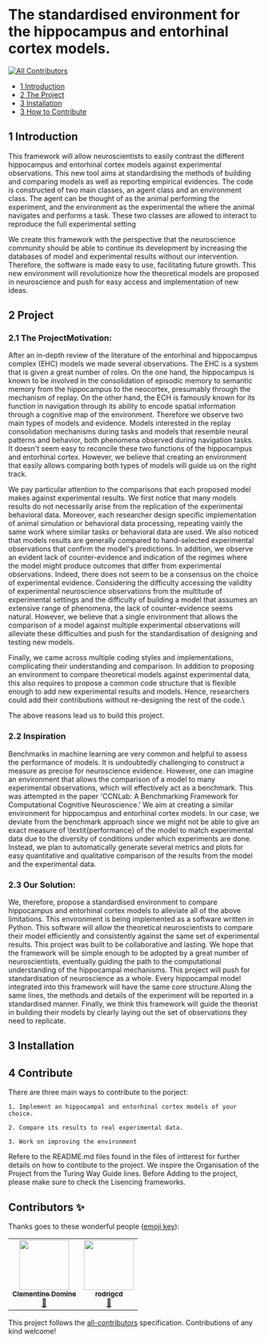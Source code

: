# The  standardised environment for the hippocampus and entorhinal cortex models. 
<!-- ALL-CONTRIBUTORS-BADGE:START - Do not remove or modify this section -->
[![All Contributors](https://img.shields.io/badge/all_contributors-2-orange.svg?style=flat-square)](#contributors-)
<!-- ALL-CONTRIBUTORS-BADGE:END -->


* [1 Introduction](#1-Introduction)
* [2 The Project](#1-Project)
* [3 Installation ](#3-Installation)
* [3 How to Contribute](#3Contribute)

## 1 Introduction

This framework will allow neuroscientists to easily contrast the different hippocampus and entorhinal cortex models against experimental observations. This new tool aims at standardising the methods of building and comparing models as well as reporting empirical evidences. The code is constructed of two main classes, an agent class and an environment class.  The agent can be thought of as the animal performing the experiment, and the environment as the experimental the where the animal navigates and performs a task.  These two classes are allowed to interact to reproduce the full experimental setting

We create this framework with the perspective that the neuroscience community should be able to continue its development by increasing the databases of model and experimental results without our intervention. Therefore, the software is made easy to use, facilitating future growth. 
This new environment will revolutionize how the theoretical models are proposed in neuroscience and push for easy access and implementation of new ideas. 


## 2 Project

### 2.1 The ProjectMotivation:

After an in-depth review of the literature of the entorhinal and hippocampus complex (EHC) models  we made several observations.
The EHC is a system that is given a great number of roles. On the one hand, the hippocampus is known to be involved in the consolidation of episodic memory to semantic memory from the hippocampus to the neocortex, presumably through the mechanism of replay.
On the other hand, the ECH is famously known for its function in navigation through its ability to encode spatial information through a cognitive map of the environment. Therefore we observe two main types of models and evidence. Models interested in the replay consolidation mechanisms during tasks and models that resemble neural patterns and behavior, both phenomena observed during navigation tasks. It doesn't seem easy to reconcile these two functions of the hippocampus and entorhinal cortex. However, we believe that creating an environment that easily allows comparing both types of models will guide us on the right track. 

We pay particular attention to the comparisons that each proposed model makes against experimental results. We first notice that many models results do not necessarily arise from the replication of the experimental behavioral data. Moreover, each researcher design specific implementation of animal simulation or behavioral data processing, repeating vainly the same work where similar tasks or behavioral data are used. We also noticed that models results are generally compared to hand-selected experimental observations that confirm the model's predictions. In addition, we observe an evident lack of counter-evidence and indication of the regimes where the model might produce outcomes that differ from experimental observations.
Indeed, there does not seem to be a consensus on the choice of experimental evidence. Considering the difficulty accessing the validity of experimental neuroscience observations from the multitude of experimental settings and the difficulty of building a model that assumes an extensive range of phenomena, the lack of counter-evidence seems natural. However, we believe that a single environment that allows the comparison of a model against multiple experimental observations will alleviate these difficulties and push for the standardisation of designing and testing new models. 


Finally, we came across multiple coding styles and implementations, complicating their understanding and comparison. In addition to proposing an environment to compare theoretical models against experimental data, this also requires to propose a common code structure that is flexible enough to add new experimental results and models. Hence, researchers could add their contributions without re-designing the rest of the code.\\

The above reasons lead us to build this project.

### 2.2 Inspiration

Benchmarks in machine learning are very common and helpful to assess the performance of models. It is undoubtedly challenging to construct a measure as precise for neuroscience evidence. However, one can imagine an environment that allows the comparison of a model to many experimental observations, which will effectively act as a benchmark. This was attempted in the paper 'CCNLab: A Benchmarking Framework for Computational Cognitive Neuroscience.' We aim at creating a similar environment for hippocampus and entorhinal cortex models. In our case, we deviate from the benchmark approach since we might not be able to give an exact measure of \textit{performance} of the model to match experimental data due to the diversity of conditions under which experiments are done. Instead, we plan to automatically generate several metrics and plots for easy quantitative and qualitative comparison of the results from the model and the experimental data.

### 2.3 Our Solution:

We, therefore, propose a standardised environment to compare hippocampus and entorhinal cortex models to alleviate all of the above limitations. This environment is being implemented as a software written in Python.
This software will allow the theoretical neuroscientists to compare their model efficiently and consistently against the same set of experimental results. This project was built to be collaborative and lasting. We hope that the framework will be simple enough to be adopted by a great number of neuroscientists, eventually guiding the path to the computational understanding of the hippocampal mechanisms.
This project will push for standardisation of neuroscience as a whole. Every hippocampal model integrated into this framework will have the same core structure.Along the same lines, the methods and details of the experiment will be reported in a standardised manner. Finally, we think this framework will guide the theorist in building their models by clearly laying out the set of observations they need to replicate. 




## 3 Installation


## 4 Contribute

There are three main ways to contribute to the porject: 

    1. Implement an hippocampal and entorhinal cortex models of your choice.

    2. Compare its results to real experimental data.

    3. Work on improving the environment

Refere to the README.md files found in the files of intterest for further details on how to contibute to the project.
We inspire the Organisation of the Project from the Turing Way Guide lines. Before Adding to the project, please make sure to check the Lisencing frameworks.





## Contributors ✨

Thanks goes to these wonderful people ([emoji key](https://allcontributors.org/docs/en/emoji-key)):

<!-- ALL-CONTRIBUTORS-LIST:START - Do not remove or modify this section -->
<!-- prettier-ignore-start -->
<!-- markdownlint-disable -->
<table>
  <tr>
    <td align="center"><a href="https://github.com/ClementineDomine"><img src="https://avatars.githubusercontent.com/u/18595111?v=4?s=100" width="100px;" alt=""/><br /><sub><b>Clementine Domine</b></sub></a><br /><a href="#design-ClementineDomine" title="Design">🎨</a></td>
    <td align="center"><a href="https://github.com/rodrigcd"><img src="https://avatars.githubusercontent.com/u/22643681?v=4?s=100" width="100px;" alt=""/><br /><sub><b>rodrigcd</b></sub></a><br /><a href="#design-rodrigcd" title="Design">🎨</a></td>
  </tr>
</table>

<!-- markdownlint-restore -->
<!-- prettier-ignore-end -->

<!-- ALL-CONTRIBUTORS-LIST:END -->

This project follows the [all-contributors](https://github.com/all-contributors/all-contributors) specification. Contributions of any kind welcome!
